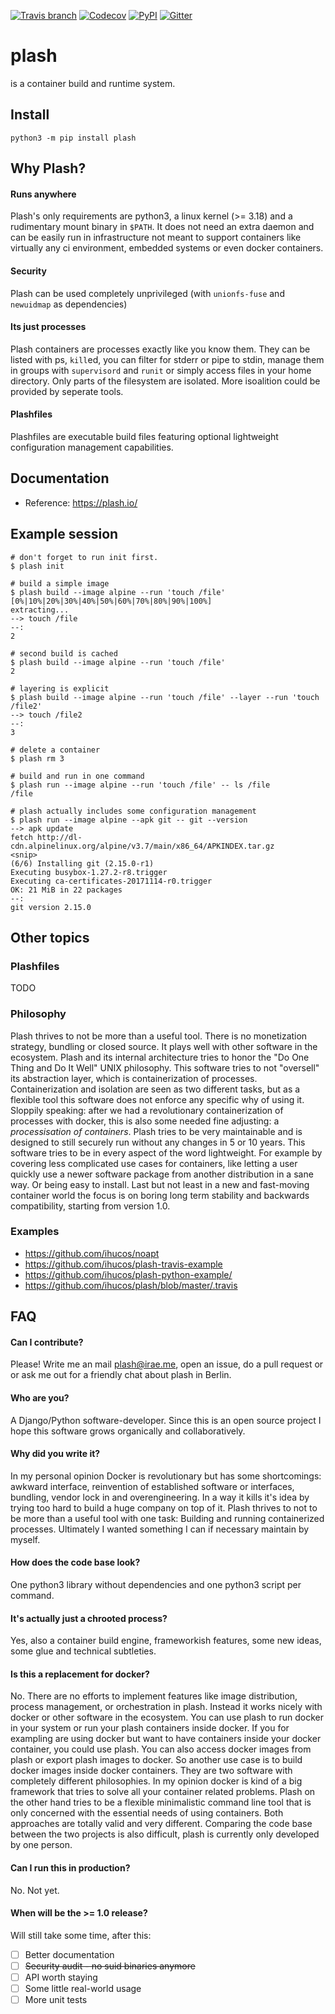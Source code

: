 [![Travis branch](https://img.shields.io/travis/ihucos/plash/master.svg?style=flat-square)](https://travis-ci.org/ihucos/plash#)
[![Codecov](https://img.shields.io/codecov/c/github/ihucos/plash.svg?style=flat-square)](https://plash.io/htmlcov/)
[![PyPI](https://img.shields.io/pypi/v/plash.svg?style=flat-square)](https://pypi.org/project/plash/)
[![Gitter](https://img.shields.io/gitter/room/nwjs/nw.js.svg?style=flat-square)](https://gitter.im/plash-containers)

# plash
is a container build and runtime system.

## Install
```
python3 -m pip install plash
```

## Why Plash?

#### Runs anywhere
Plash's only requirements are python3, a linux kernel (>= 3.18) and a rudimentary mount binary in `$PATH`. It does not need an extra daemon and can be easily run in infrastructure not meant to support containers like virtually any ci environment, embedded systems or even docker containers.

#### Security
Plash can be used completely unprivileged (with `unionfs-fuse` and `newuidmap` as dependencies)

#### Its just processes
Plash containers are processes exactly like you know them. They can be listed with ps, `kill`ed, you can filter for stderr or pipe to stdin, manage them in groups with `supervisord` and `runit` or simply access files in your home directory. Only parts of the filesystem are isolated. More isoalition could be provided by seperate tools.

#### Plashfiles
Plashfiles are executable build files featuring optional lightweight configuration management capabilities.

## Documentation
* Reference: https://plash.io/

## Example session

```
# don't forget to run init first.
$ plash init

# build a simple image
$ plash build --image alpine --run 'touch /file'
[0%|10%|20%|30%|40%|50%|60%|70%|80%|90%|100%]
extracting...
--> touch /file
--:
2

# second build is cached
$ plash build --image alpine --run 'touch /file'
2

# layering is explicit
$ plash build --image alpine --run 'touch /file' --layer --run 'touch /file2'
--> touch /file2
--:
3

# delete a container
$ plash rm 3

# build and run in one command
$ plash run --image alpine --run 'touch /file' -- ls /file
/file

# plash actually includes some configuration management
$ plash run --image alpine --apk git -- git --version
--> apk update
fetch http://dl-cdn.alpinelinux.org/alpine/v3.7/main/x86_64/APKINDEX.tar.gz
<snip>
(6/6) Installing git (2.15.0-r1)
Executing busybox-1.27.2-r8.trigger
Executing ca-certificates-20171114-r0.trigger
OK: 21 MiB in 22 packages
--:
git version 2.15.0
```

## Other topics

### Plashfiles
TODO

### Philosophy
Plash thrives to not be more than a useful tool. There is no monetization strategy, bundling or closed source. It plays well with other software in the ecosystem. Plash and its internal architecture tries to honor the "Do One Thing and Do It Well" UNIX philosophy. This software tries to not "oversell" its abstraction layer, which is containerization of processes. Containerization and isolation are seen as two different tasks, but as a flexible tool this software does not enforce any specific why of using it. Sloppily speaking: after we had a revolutionary containerization of processes with docker, this is also some needed fine adjusting: a *processisation of containers*.
Plash tries to be very maintainable and is designed to still securely run without any changes in 5 or 10 years. This software tries to be in every aspect of the word lightweight. For example by covering less complicated use cases for
containers, like letting a user quickly use a newer software package from another distribution in a sane way. Or being easy to install. Last but not least in a new and fast-moving container world the focus is on boring long term stability and backwards compatibility, starting from version 1.0.

### Examples
* https://github.com/ihucos/noapt
* https://github.com/ihucos/plash-travis-example
* https://github.com/ihucos/plash-python-example/
* https://github.com/ihucos/plash/blob/master/.travis

## FAQ

#### Can I contribute?
Please! Write me an mail plash@irae.me, open an issue, do a pull request or or ask me out for a friendly chat about plash in Berlin.

#### Who are you?
A Django/Python software-developer. Since this is an open source project I hope this software grows organically and collaboratively.

#### Why did you write it?
In my personal opinion Docker is revolutionary but has some shortcomings: awkward interface, reinvention of established software or interfaces, bundling, vendor lock in and overengineering. In a way it kills it's idea by trying too hard to build a huge company on top of it. Plash thrives to not to be more than a useful tool with one task: Building and running containerized processes. Ultimately I wanted something I can if necessary maintain by myself.

#### How does the code base look?
One python3 library without dependencies and one python3 script per command.

#### It's actually just a chrooted process?
Yes, also a container build engine, frameworkish features, some new ideas, some glue and technical subtleties.

#### Is this a replacement for docker?
No. There are no efforts to implement features like image distribution, process management, or orchestration in plash.  Instead it works nicely with docker or other software in the ecosystem. You can use plash to run docker in your system or run your plash containers inside docker. If you for exampling are using docker but want to have containers inside your docker container, you could use plash. You can also access docker images from plash or export plash images to docker. So another use case is to build docker images inside docker containers. They are two software with completely different philosophies. In my opinion docker is kind of a big framework that tries to solve all your container related problems. Plash on the other hand tries to be a flexible minimalistic command line tool that is only concerned with the essential needs of using containers. Both approaches are totally valid and very different. Comparing the code base between the two projects is also difficult, plash is currently only developed by one person.

#### Can I run this in production?
No. Not yet.

#### When will be the >= 1.0 release?
Will still take some time, after this:
- [ ] Better documentation
- [ ] ~~Security audit - no suid binaries anymore~~
- [ ] API worth staying
- [ ] Some little real-world usage
- [ ] More unit tests
